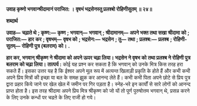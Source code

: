 **उवाह कृष्णो भगवान्श्रीदामानं पराजित: ।** **वृषभं भद्रसेनस्तु प्रलश्बो रोहिणीसुतम् ॥ २४॥** 

**शब्दार्थ** 

**उवाह—** **चढ़ाते थे** **; कृष्ण:—** **कृष्ण** **; भगवान्—** **भगवान्** **; श्रीदामानम्—** **अपने भक्त तथा सखा श्रीदामा को** **; पराजित:—** **हार** **कर** **; वृषभम्—** **वृषभ को** **; भद्रसेन:—** **भद्रसेन** **; तु—** **तथा** **; प्रलश्ब:—** **प्रलश्ब** **; रोहिणी-सुतम्—** **रोहिणी पुत्र (बलराम) को।** **.** 

**हार कर, भगवान् श्रीकृष्ण ने श्रीदामा को अपने ऊपर चढ़ा लिया। भद्रसेन ने वृषभ को** **तथा प्रलश्ब ने रोहिणी पुत्र बलराम को चढ़ा लिया।** **तात्पर्य :** कोई यह प्रश्न कर सकता है कि भगवान् को उनके मित्र किस तरह हरा सकते हैं। इसका उत्तर यह है कि ईश्वर अपने मूल रूप में अत्यन्त खिलाड़ी प्रकृति के होते हैं और कभी कभी अपने प्रिय मित्रों की इच्छा या बल के समक्ष झुक कर आनन्द लेते हैं। कभी कभी पिता अपने छोटे से प्रिय पुत्र द्वारा प्रहार किये जाने पर खेल खेल में जमीन पर गिर पड़ता है। स्नेह-भरे इन कार्यों से सारे लोगों को आनन्द प्राप्त होता है। इस तरह श्रीदामा अपने प्रिय मित्र श्रीकृष्ण को जो यों तो पूर्ण पुरुषोत्तम भगवान् थे, प्रसन्न करने के लिए उनके कन्धों पर चढऩे के लिए राजी हो गये।  